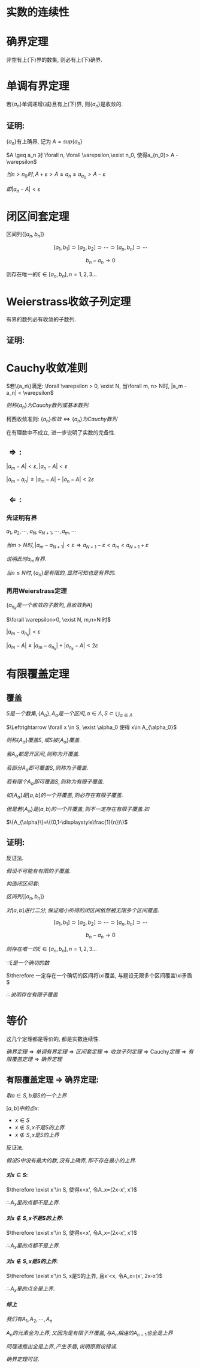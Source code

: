 # 实数的连续性

# 确界定理 

非空有上(下)界的数集, 则必有上(下)确界.

# 单调有界定理

若$\{a_n\}$单调递增(减)且有上(下)界, 则$\{a_n\}$是收敛的.

## 证明: 

$\{a_n\}$有上确界, 记为 $A = sup\{a_n\}$

$A \geq a_n 对 \forall n, \forall \varepsilon,\exist n_0, 使得a_{n_0}> A -\varepsilon$

$当n > n_0时, A+\varepsilon > A\geq a_n \geq a_{a_0} > A - \varepsilon$

$即|a_n - A| < \varepsilon$

# 闭区间套定理

区间列$\{[a_n,b_n]\}$

$$
[a_1, b_1] \supset [a_2, b_2] \supset \cdots \supset [a_n, b_n] \supset \cdots
$$

$$
b_n - a_n \to 0
$$

则存在唯一的$\xi \in [a_n, b_n], n = 1,2,3\dots$

# Weierstrass收敛子列定理

有界的数列必有收敛的子数列.

## 证明:

# Cauchy收敛准则

$若\{a_n\}满足: \forall \varepsilon > 0, \exist N, 当\forall m, n> N时, |a_m - a_n| < \varepsilon$

$则称\{a_n\} 为Cauchy数列或基本数列.$

柯西收敛准则: $\{a_n\}收敛 \Leftrightarrow \{a_n\}为Cauchy数列$

在有理数中不成立, 进一步说明了实数的完备性.

## $\Rightarrow:$

$|a_m - A| < \varepsilon, |a_n - A| < \varepsilon$

$|a_m - a_n| \leq |a_m - A| + |a_n - A| < 2\varepsilon$

## $\Leftarrow:$

### 先证明有界

$a_1, a_2, \cdots ,a_N, a_{N+1},\cdots, a_m, \cdots$

$当m>N时, |a_m - a_{N+1}| < \varepsilon \Rightarrow a_{N+1} -\varepsilon < a_m < a_{N+1} + \varepsilon$

$说明此时a_m有界.$

$当n \leq N 时, \{a_n\}是有限的, 显然可知也是有界的.$

### 再用Weierstrass定理

$\{a_{n_k}是一个收敛的子数列, 且收敛到A\}$

$\forall \varepsilon>0, \exist N, m,n>N 时$

$|a_m - a_{n_k}|< \varepsilon$

$|a_m - A|\leq |a_m - a_{n_k}| + | a_{n_k} - A| < 2\varepsilon$


# 有限覆盖定理

## 覆盖

$\displaystyle S是一个数集, \{A_{\alpha}\}, A_{\alpha}是一个区间, \alpha \in \Lambda, S\subset \bigcup_{\alpha \in \Lambda}$

$\Leftrightarrow \forall x \in S, \exist \alpha_0 使得 x\in A_{\alpha_0}$

$则称\{A_{\alpha}\}覆盖S, 或S被\{A_{\alpha}\}覆盖.$

$若A_{\alpha}都是开区间, 则称为开覆盖.$

$若部分A_{\alpha}即可覆盖S, 则称为子覆盖.$

$若有限个A_{\alpha}即可覆盖S, 则称为有限子覆盖.$

$如\{A_{\alpha}\}是[a, b]的一个开覆盖, 则必存在有限子覆盖.$

$但是若\{A_{\alpha}\}是(a, b)的一个开覆盖, 则不一定存在有限子覆盖.如$

$\{A_{\alpha}\}=\{(0,1-\displaystyle\frac{1}{n})\}$

## 证明:

反证法.

$假设不可能有有限的子覆盖.$

$构造闭区间套:$

$区间列\{[a_n,b_n]\}$

$对[a, b]进行二分, 保证缩小所得的闭区间依然被无限多个区间覆盖.$

$$
[a_1, b_1] \supset [a_2, b_2] \supset \cdots \supset [a_n, b_n] \supset \cdots
$$

$$
b_n - a_n \to 0
$$

$则存在唯一的\xi \in [a_n, b_n], n = 1,2,3\dots$

$\because \xi 是一个确切的数$

$\therefore 一定存在一个确切的区间将\xi覆盖, 与题设无限多个区间覆盖\xi矛盾$

$\therefore 说明存在有限子覆盖$

# 等价

这几个定理都是等价的, 都是实数连续性.

$确界定理 \Rightarrow 单调有界定理 \Rightarrow 区间套定理 \Rightarrow 收敛子列定理 \Rightarrow \text{Cauchy}定理 \Rightarrow 有限覆盖定理 \Rightarrow 确界定理$

## 有限覆盖定理 $\Rightarrow$ 确界定理:

$取a\in S, b是S的一个上界$

$[a,b]中的点x:$

* $x\in S$
* $x\not\in S, x不是S的上界$
* $x\not\in S, x是S的上界$

反证法.

$假设S中没有最大的数, 没有上确界, 即不存在最小的上界.$

#### $对x\in S:$

$\therefore \exist x'\in S, 使得x<x', 令A_x=(2x-x', x')$

$\therefore A_x里的点都不是上界.$

#### $对x\not\in S, x不是S的上界:$

$\therefore \exist x'\in S, 使得x<x', 令A_x=(2x-x', x')$

$\therefore A_x里的点都不是上界.$

#### $对x\not\in S, x是S的上界:$

$\therefore \exist x'\in S, x是S的上界, 且x'<x, 令A_x=(x', 2x-x')$

$\therefore A_x里的点全是上界.$

#### $综上$

$我们有A_1, A_2, \cdots, A_n$

$A_n的元素全为上界, 又因为是有限子开覆盖, 与A_n相连的A_{n-1}也全是上界$

$同理递推出全是上界, 产生矛盾, 说明原假设错误.$

$确界定理可证.$